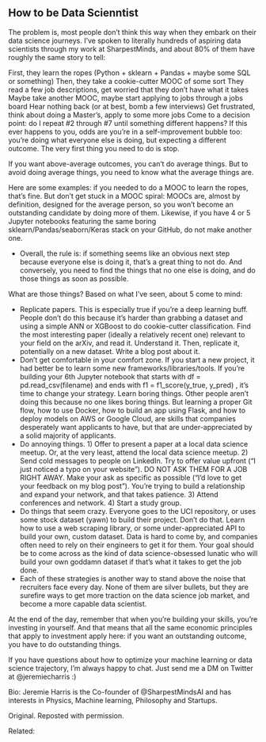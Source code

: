 ## How to be Data Scienntist

The problem is, most people don’t think this way when they embark on their data science journeys. I’ve spoken to literally hundreds of aspiring data scientists through my work at SharpestMinds, and about 80% of them have roughly the same story to tell:

First, they learn the ropes (Python + sklearn + Pandas + maybe some SQL or something)
Then, they take a cookie-cutter MOOC of some sort
They read a few job descriptions, get worried that they don’t have what it takes
Maybe take another MOOC, maybe start applying to jobs through a jobs board
Hear nothing back (or at best, bomb a few interviews)
Get frustrated, think about doing a Master’s, apply to some more jobs
Come to a decision point: do I repeat #2 through #7 until something different happens?
If this ever happens to you, odds are you’re in a self-improvement bubble too: you’re doing what everyone else is doing, but expecting a different outcome. The very first thing you need to do is stop.

If you want above-average outcomes, you can’t do average things. But to avoid doing average things, you need to know what the average things are.

Here are some examples: if you needed to do a MOOC to learn the ropes, that’s fine. But don’t get stuck in a MOOC spiral: MOOCs are, almost by definition, designed for the average person, so you won’t become an outstanding candidate by doing more of them. Likewise, if you have 4 or 5 Jupyter notebooks featuring the same boring sklearn/Pandas/seaborn/Keras stack on your GitHub, do not make another one.

* Overall, the rule is: if something seems like an obvious next step because everyone else is doing it, that’s a great thing to not do. And conversely, you need to find the things that no one else is doing, and do those things as soon as possible.

What are those things? Based on what I’ve seen, about 5 come to mind:

* Replicate papers. This is especially true if you’re a deep learning buff. People don’t do this because it’s harder than grabbing a dataset and using a simple ANN or XGBoost to do cookie-cutter classification. Find the most interesting paper (ideally a relatively recent one) relevant to your field on the arXiv, and read it. Understand it. Then, replicate it, potentially on a new dataset. Write a blog post about it.
* Don’t get comfortable in your comfort zone. If you start a new project, it had better be to learn some new frameworks/libraries/tools. If you’re building your 6th Jupyter notebook that starts with df = pd.read_csv(filename) and ends with f1 = f1_score(y_true, y_pred) , it’s time to change your strategy.
Learn boring things. Other people aren’t doing this because no one likes boring things. But learning a proper Git flow, how to use Docker, how to build an app using Flask, and how to deploy models on AWS or Google Cloud, are skills that companies desperately want applicants to have, but that are under-appreciated by a solid majority of applicants.
* Do annoying things. 1) Offer to present a paper at a local data science meetup. Or, at the very least, attend the local data science meetup. 2) Send cold messages to people on LinkedIn. Try to offer value upfront (“I just noticed a typo on your website”). DO NOT ASK THEM FOR A JOB RIGHT AWAY. Make your ask as specific as possible (“I’d love to get your feedback on my blog post”). You’re trying to build a relationship and expand your network, and that takes patience. 3) Attend conferences and network. 4) Start a study group.
* Do things that seem crazy. Everyone goes to the UCI repository, or uses some stock dataset (yawn) to build their project. Don’t do that. Learn how to use a web scraping library, or some under-appreciated API to build your own, custom dataset. Data is hard to come by, and companies often need to rely on their engineers to get it for them. Your goal should be to come across as the kind of data science-obsessed lunatic who will build your own goddamn dataset if that’s what it takes to get the job done.
* Each of these strategies is another way to stand above the noise that recruiters face every day. None of them are silver bullets, but they are surefire ways to get more traction on the data science job market, and become a more capable data scientist.

At the end of the day, remember that when you’re building your skills, you’re investing in yourself. And that means that all the same economic principles that apply to investment apply here: if you want an outstanding outcome, you have to do outstanding things.

If you have questions about how to optimize your machine learning or data science trajectory, I’m always happy to chat. Just send me a DM on Twitter at @jeremiecharris :)

Bio: Jeremie Harris is the Co-founder of @SharpestMindsAI and has interests in Physics, Machine learning, Philosophy and Startups.

Original. Reposted with permission.

Related:
